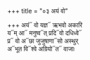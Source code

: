 +++
title = "०३ अयं वो"

+++
अयं᳓ वो यज्ञ᳓ ऋभवो अकारि  
य᳓म् आ᳓ मनुष्व᳓त् प्रदि᳓वो दधिध्वे᳓  
प्र᳓ वो अ᳓छा जुजुषाणा᳓सो अस्थुर्  
अ᳓भूत वि᳓श्वे अग्रियो᳓त᳓ वाजाः